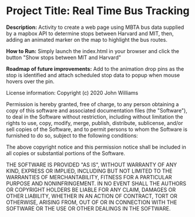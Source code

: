 # Project Title: Real Time Bus Tracking

**Description:** Activity to create a web page using MBTA bus data supplied by a mapbox API to determine stops between Harvard and MIT, then, adding an animated marker on the map to highlight the bus routes. 

 
**How to Run:** Simply launch the index.html in your browser and click the button "Show stops between MIT and Harvard"
 
**Roadmap of future improvements:** Add to the animation drop pins as the stop is identified and attach scheduled stop data to popup when mouse hovers over the pin.
 

License information: Copyright (c) 2020 John Williams

Permission is hereby granted, free of charge, to any person obtaining a copy
of this software and associated documentation files (the "Software"), to deal
in the Software without restriction, including without limitation the rights
to use, copy, modify, merge, publish, distribute, sublicense, and/or sell
copies of the Software, and to permit persons to whom the Software is
furnished to do so, subject to the following conditions:

The above copyright notice and this permission notice shall be included in all
copies or substantial portions of the Software.

THE SOFTWARE IS PROVIDED "AS IS", WITHOUT WARRANTY OF ANY KIND, EXPRESS OR
IMPLIED, INCLUDING BUT NOT LIMITED TO THE WARRANTIES OF MERCHANTABILITY,
FITNESS FOR A PARTICULAR PURPOSE AND NONINFRINGEMENT. IN NO EVENT SHALL THE
AUTHORS OR COPYRIGHT HOLDERS BE LIABLE FOR ANY CLAIM, DAMAGES OR OTHER
LIABILITY, WHETHER IN AN ACTION OF CONTRACT, TORT OR OTHERWISE, ARISING FROM,
OUT OF OR IN CONNECTION WITH THE SOFTWARE OR THE USE OR OTHER DEALINGS IN THE
SOFTWARE.
